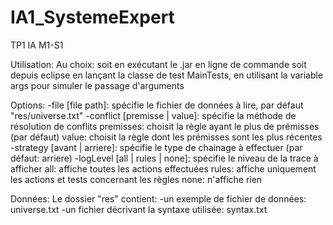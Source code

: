 IA1_SystemeExpert
=================

TP1 IA M1-S1

Utilisation:
  Au choix: soit en exécutant le .jar en ligne de commande
    soit depuis eclipse en lançant la classe de test MainTests, en utilisant la variable args pour simuler le passage d'arguments

Options:
  -file [file path]: spécifie le fichier de données à lire, par défaut "res/universe.txt"
  -conflict [premisse | value]: spécifie la méthode de résolution de conflits
                            premisses: choisit la règle ayant le plus de prémisses (par défaut)
                            value: choisit la règle dont les prémisses sont les plus récentes
  -strategy [avant | arriere]: spécifie le type de chainage à effectuer (par défaut: arriere)
  -logLevel [all | rules | none]: spécifie le niveau de la trace à afficher
                            all: affiche toutes les actions effectuées
                            rules: affiche uniquement les actions et tests concernant les règles
                            none: n'affiche rien
                            
Données:
  Le dossier "res" contient:
    -un exemple de fichier de données: universe.txt
    -un fichier décrivant la syntaxe utilisée: syntax.txt
